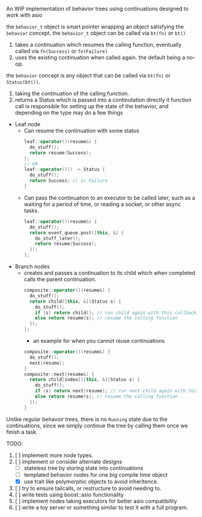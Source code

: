 An WIP implementation of behavior trees using continuations designed to work
with asio

the `behavior_t` object is smart pointer wrapping an object satisfying the
`behavior` concept.
the `behavior_t` object can be called via `bt(fn)` or `bt()`
1. takes a continuation which resumes the calling function, eventually called
   via `fn(Success)` or `fn(Failure)`
2. uses the existing continuation when called again. the default being a no-op.

the `behavior` concept is any object that can be called via `bt(fn)` or
`Status(bt())`.
1. taking the continuation of the calling function.
2. returns a Status which is passed into a continutation directly
it function call is responsible for setting up the state of the behavior,
and depending on the type may do a few things
- Leaf node
  - Can resume the continuation with some status
    ```c++
    leaf::operator()(resume&) {
      do_stuff();
      return resume(Success);
    };
    // OR
    leaf::operator()() -> Status {
      do_stuff();
      return Success; // or Failure
    }
    ```
  - Can pass the continuation to an executor to be called later, such as a
    waiting for a period of time, or reading a socket, or other async tasks.
    ```c++
    leaf::operator()(resume&) {
      do_stuff();
      return event_queue.post([this, &] {
        do_stuff_later();
        return resume(Success);
      });
    };
    ```
- Branch nodes
  - creates and passes a continuation to its child which when completed calls
    the parent continuation.
    ```c++
    composite::operator()(resume&) {
      do_stuff();
      return child([this, &](Status s) {
        do_stuff();
        if (s) return child(); // run child again with this callback
        else return resume(s); // resume the calling function
      });
    };
    ```
    - an example for when you cannot reuse continuations
    ```c++
    composite::operator()(resume&) {
      do_stuff();
      next(resume);
    }
    composite::next(resume&) {
      return child[index]([this, &](Status s) {
        do_stuff();
        if (s) return next(resume); // run next child again with this callback
        else return resume(s); // resume the calling function
      });
    }
    ```


Unlike regular behavoir trees, there is no `Running` state due to the
continuations, since we simply continue the tree by calling them once we finish
a task.


TODO:
1. [ ] implement more node types.
2. [ ] implement or consider alternate designs
    - [ ] stateless tree by storing state into continuations
    - [ ] templated behavior nodes for one big compile time object
    - [x] use trait like polymorphic objects to avoid inheritence.
3. [ ] try to ensure tailcalls, or restructure to avoid needing to.
4. [ ] write tests using boost::asio functionality
5. [ ] implement nodes taking executors for better asio compatibility
6. [ ] write a toy server or something similar to test it with a full program.

